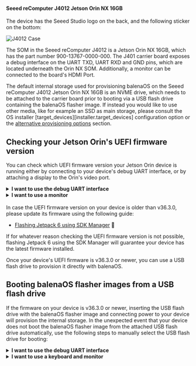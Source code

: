 #### Seeed reComputer J4012 Jetson Orin NX 16GB

The device has the Seeed Studio logo on the back, and the following sticker on the bottom:

![J4012 Case](/img/jetson-orin/J4012_case.webp)

The SOM in the Seeed reComputer J4012 is a Jetson Orin NX 16GB, which has the part number 900-13767-0000-000. The J401 carrier board exposes a debug interface on the UART TXD, UART RXD and GND pins, which are located underneath the Orin NX SOM. Additionally, a monitor can be connected to the board's HDMI Port.

The default internal storage used for provisioning balenaOS on the Seeed reComputer J4012 Jetson Orin NX 16GB is an NVME drive, which needs to be attached to the carrier board prior to booting via a USB flash drive containing the balenaOS flasher image. If instead you would like to use other media, like for example an SSD as main storage, please consult the OS installer [target_devices][installer.target_devices] configuration option or the [alternative provisioning options](#alternative-provisioning-options) section.

## Checking your Jetson Orin's UEFI firmware version

You can check which UEFI firmware version your Jetson Orin device is running either by connecting to your device's debug UART interface, or by attaching a display to the Orin's video port.

<details>
<summary><b>I want to use the debug UART interface</b></summary>
<br>

For this step you will need a USB to TTL converter cable. The USB to TTL converter's pins need to be connected to the UART TXD, UART RXD and GND pins on the Jetson carrier board, which are located underneath the Orin module. The other end of the cable should be plugged into the USB port of your host/development PC. Your host PC can connect to the Jetson device using a serial communication program like <code>minicom</code> </p>

![Orin Nano Devkit pinout location](/img/jetson-orin/Nano_pinout_with_module_square.webp)

![Orin Nano Devkit UART pins](/img/jetson-orin/Nano_pinout_close_square.webp)

<p>If you are using the UART interface, the UEFI firmware version will be printed in the boot sequence logs:</p>

![Orin UEFI uart logs](/img/jetson-orin/jetson_orin_uefi_version_uart_logs.webp)

<p>Alternatively, if booting is stopped in the UEFI menu by pressing <code>Esc</code>, the firmware version will be printed in the top-left corner:</p>

![Orin UEFI uart logs](/img/jetson-orin/jetson_orin_uart_uefi_menu.webp)

<p>If instead you would like to use a monitor and a keyboard, please expand the section below.</p>

</details>


  <details>
  <summary><b>I want to use a monitor</b></summary>
<br>
An HDMI cable is necessary for connecting your Seed reComputer J4012 to a monitor. Once the monitor is attached, the UEFI firmware version will be displayed at the top of the screen:

![Orin UEFI display menu](/img/jetson-orin/jetson_orin_interrupt_booting_uefi.webp)

</details>

<br>
In case the UEFI firmware version on your device is older than v36.3.0, please update its firmware using the following guide:

- [Flashing Jetpack 6 using SDK Manager](https://developer.ridgerun.com/wiki/index.php/JetPack_6_Migration_and_Developer_Guide/Installing_JetPack_6/Flashing_with_SDK_Manager) &#x1F517;

If for whatever reason checking the UEFI firmware version is not possible, flashing Jetpack 6 using the SDK Manager will guarantee your device has the latest firmware installed.

Once your device's UEFI firmware is v36.3.0 or newer, you can use a USB flash drive to provision it directly with balenaOS.

## Booting balenaOS flasher images from a USB flash drive

If the firmware on your device is v36.3.0 or newer, inserting the USB flash drive with the balenaOS flasher image and connecting power to your device will provision the internal storage.
In the unexpected event that your device does not boot the balenaOS flasher image from the attached USB flash drive automatically, use the following steps to manually select the USB flash drive for booting:

<details>
<summary><b>I want to use the debug UART interface</b></summary>
<br>

<p>1) For this step you will need a USB to TTL converter cable. The USB to TTL converter's pins need to be connected to the UART TXD, UART RXD and GND pins on the Jetson carrier board, which are located underneath the Orin module. The other end of the cable should be plugged into the USB port of your host/development PC. Your host PC can connect to the Jetson device using a serial communication program like <code>minicom</code>

![Orin Nano Devkit pinout location](/img/jetson-orin/Nano_pinout_with_module_square.webp)

![Orin Nano Devkit UART pins](/img/jetson-orin/Nano_pinout_close_square.webp)

</p>

<p>2) Power on the device and press <code>Esc</code> when prompted by the UEFI firmware, or <code>F11</code> to enter the Boot Manager Menu directly:<br> 

![Orin UEFI boot menu UART](/img/jetson-orin/interrupt_boot_uart.webp)

<p>If <code>Esc</code> was pressed, navigate to the Boot Manager Menu:</p>

![Orin UEFI Boot Manager on UART](/img/jetson-orin/boot_manager_uart.webp)

<p>3) Select the attached USB device as boot media:</p>

![Orin UEFI USB boot](/img/jetson-orin/usb_device.webp)

<p>4) Your device should boot from the attached USB flash drive and provision the internal storage. Once provisioning is complete and the device shuts down, the USB flash drive can be unplugged.</p>

<p>5) Remove and re-connect power to the carrier board.</p>

<p>6) Your device should appear in your application dashboard within a few minutes.</p>

Should you encounter any unexpected issues while provisioning your device, please follow the instructions for our <a href="https://github.com/balena-os/jetson-flash">Jetson Flash</a> tool to flash your device in recovery boot mode.

If instead you would like to use a monitor and a keyboard, please expand the section below. 
</details>

<details>
<summary><b>I want to use a keyboard and monitor</b></summary>
<br>
An HDMI cable is necessary for connecting your Seeed reComputer J4012 to a monitor.

1) Attach a USB keyboard and a monitor to the device.

2) Power on the device and press <code>Esc</code> when prompted by the UEFI firmware, or <code>F11</code> to enter the Boot Manager Menu directly:

![Interrupting boot in UEFI](/img/jetson-orin/jetson_orin_interrupt_booting_uefi.webp)

![UEFI Boot Manager](/img/jetson-orin/jetson_orin_uefi_boot_manager.webp)

3) Select the attached USB flash drive as boot media:

![UEFI Boot from USB flash drive](/img/jetson-orin/jetson_orin_uefi_usb_key.webp)

4) Your device should boot from the attached USB flash drive and provision the internal storage. Once provisioning is complete and the device shuts down, the USB flash drive can be unplugged.

5) Remove and re-connect power to the carrier board.

6) Your device should appear in your application dashboard within a few minutes.

Should you encounter any unexpected issues while provisioning your device, please follow the instructions for our <a href="https://github.com/balena-os/jetson-flash">Jetson Flash</a> tool to flash your device in recovery boot mode.
</details>
<br>
